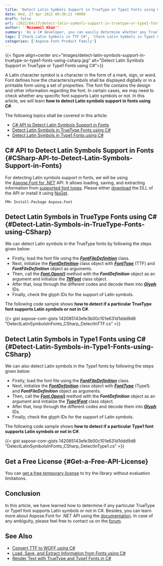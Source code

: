 ```yaml
---
title: 'Detect Latin Symbols Support in TrueType or Type1 Fonts using C#'
date: Wed, 27 Apr 2022 09:30:21 +0000
draft: false
url: /2022/04/27/detect-latin-symbols-support-in-truetype-or-type1-fonts-using-csharp/
author: ''Muzammil Khan''
summary: 'As a C# developer, you can easily determine whether any TrueType font or Type1 font supports Latin symbols or not. In this article, you will learn **how to detect Latin symbols support in fonts using C#**.'
tags: ['Check Latin Symbols in TTF C#', 'Check Latin Symbols in Type1 C#', 'Detect Latin Symbols in Fonts C#', 'Detect Latin Symbols in TrueType', 'Detect Latin Symbols in Type1']
categories: ['Aspose.Font Product Family']
---
```




{{< figure align=center src="images/detect-latin-symbols-support-in-truetype-or-type1-fonts-using-csharp.jpg" alt="Detect Latin Symbols Support in TrueType or Type1 Fonts using C#">}}


A Latin character symbol is a character in the form of a mark, sign, or word. Font defines how the characters/symbols shall be displayed digitally or in a printable form using a set of properties. The font file contains the design and other information regarding the font. In certain cases, we may need to check whether any specific font supports Latin symbols or not. In this article, we will learn **how to detect Latin symbols support in fonts using C#**.

The following topics shall be covered in this article:

*   [C# API to Detect Latin Symbols Support in Fonts][1]
*   [Detect Latin Symbols in TrueType Fonts using C#][2]
*   [Detect Latin Symbols in Type1 Fonts using C#][3]

## C# API to Detect Latin Symbols Support in Fonts {#CSharp-API-to-Detect-Latin-Symbols-Support-in-Fonts}

For detecting Latin symbols support in fonts, we will be using the [Aspose.Font for .NET][4] API. It allows loading, saving, and extracting information from [supported font types][5]. Please either [download][6] the DLL of the API or install it using [NuGet][7].

```
PM> Install-Package Aspose.Font
```

## Detect Latin Symbols in TrueType Fonts using C# {#Detect-Latin-Symbols-in-TrueType-Fonts-using-CSharp}

We can detect Latin symbols in the TrueType fonts by following the steps given below:

*   Firstly, load the font file using the **_[FontFileDefinition][8]_** class.
*   Next, initialize the [**_FontDefinition_**][9] class object with **_[FontType][10]_** (TTF) and **_FontFileDefinition_** object as arguments.
*   Then, call the **_[Font.Open()][11]_** method with the **_FontDefinition_** object as an argument and initialize the [**_TtfFont_**][12] class object.
*   After that, loop through the different codes and decode them into [_**Glyph**_][13] IDs.
*   Finally, check the glyph IDs for the support of Latin symbols.

The following code sample shows **how to detect if a particular TrueType font supports Latin symbols or not in C#**.

{{< gist aspose-com-gists 142085143efe3b00c101e631d1ddd9d8 "DetectLatinSymbolsInFonts_CSharp_DetectInTTF.cs" >}}

## Detect Latin Symbols in Type1 Fonts using C# {#Detect-Latin-Symbols-in-Type1-Fonts-using-CSharp}

We can also detect Latin symbols in the Type1 fonts by following the steps given below:

*   Firstly, load the font file using the **_[FontFileDefinition][14]_** class.
*   Next, initialize the [**_FontDefinition_**][15] class object with **_[FontType][16]_** (Type1) and **_FontFileDefinition_** object as arguments.
*   Then, call the **_[Font.Open()][17]_** method with the **_FontDefinition_** object as an argument and initialize the [**_Type1Font_**][18] class object.
*   After that, loop through the different codes and decode them into [_**Glyph**_][19] IDs.
*   Finally, check the glyph IDs for the support of Latin symbols.

The following code sample shows **how to detect if a particular Type1 font supports Latin symbols or not in C#**.

{{< gist aspose-com-gists 142085143efe3b00c101e631d1ddd9d8 "DetectLatinSymbolsInFonts_CSharp_DetectInType1.cs" >}}

## Get a Free License {#Get-a-Free-API-License}

You can [get a free temporary license][20] to try the library without evaluation limitations.

## Conclusion

In this article, we have learned how to determine if any particular TrueType or Type1 font supports Latin symbols or not in C#. Besides, you can learn more about Aspose.Font for .NET API using the [documentation][21]. In case of any ambiguity, please feel free to contact us on the [forum][22].

## See Also

*   [Convert TTF to WOFF using C#][23]
*   [Load, Save, and Extract Information from Fonts using C#][24]
*   [Render Text with TrueType and Type1 Fonts in C#][25]




[1]: #CSharp-API-to-Detect-Latin-Symbols-Support-in-Fonts
[2]: #Detect-Latin-Symbols-in-TrueType-Fonts-using-CSharp
[3]: #Detect-Latin-Symbols-in-Type1-Fonts-using-CSharp
[4]: https://products.aspose.com/font/net
[5]: https://docs.aspose.com/font/net/supported-file-formats/
[6]: https://downloads.aspose.com/font/net
[7]: https://www.nuget.org/packages/Aspose.Font/
[8]: https://apireference.aspose.com/font/net/aspose.font.sources/fontfiledefinition
[9]: https://apireference.aspose.com/font/net/aspose.font.sources/fontdefinition
[10]: https://apireference.aspose.com/font/net/aspose.font/fonttype
[11]: https://apireference.aspose.com/font/net/aspose.font.font/open/methods/3
[12]: https://apireference.aspose.com/font/net/aspose.font.ttf/TtfFont
[13]: https://apireference.aspose.com/font/net/aspose.font.glyphs/glyphid
[14]: https://apireference.aspose.com/font/net/aspose.font.sources/fontfiledefinition
[15]: https://apireference.aspose.com/font/net/aspose.font.sources/fontdefinition
[16]: https://apireference.aspose.com/font/net/aspose.font/fonttype
[17]: https://apireference.aspose.com/font/net/aspose.font.font/open/methods/3
[18]: https://apireference.aspose.com/font/net/aspose.font.type1/type1font
[19]: https://apireference.aspose.com/font/net/aspose.font.glyphs/glyphid
[20]: https://purchase.aspose.com/temporary-license
[21]: https://docs.aspose.com/font/net/
[22]: https://forum.aspose.com/c/font/41
[23]: https://blog.aspose.com/2022/03/15/convert-ttf-to-woff-using-csharp/
[24]: https://blog.aspose.com/2020/09/14/load-save-extract-information-from-fonts-using-csharp/
[25]: https://blog.aspose.com/2020/09/16/render-text-with-truetype-type1-font-using-csharp/




